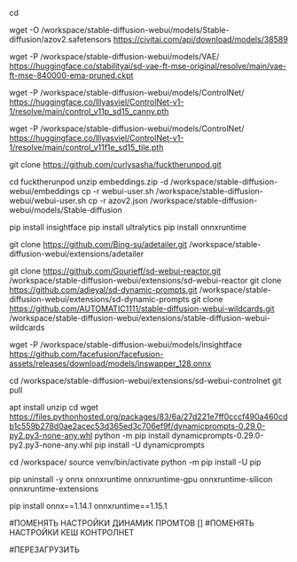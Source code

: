 cd

wget -O /workspace/stable-diffusion-webui/models/Stable-diffusion/azov2.safetensors https://civitai.com/api/download/models/38589

wget -P /workspace/stable-diffusion-webui/models/VAE/ https://huggingface.co/stabilityai/sd-vae-ft-mse-original/resolve/main/vae-ft-mse-840000-ema-pruned.ckpt

wget -P /workspace/stable-diffusion-webui/models/ControlNet/ https://huggingface.co/lllyasviel/ControlNet-v1-1/resolve/main/control_v11p_sd15_canny.pth

wget -P /workspace/stable-diffusion-webui/models/ControlNet/ https://huggingface.co/lllyasviel/ControlNet-v1-1/resolve/main/control_v11f1e_sd15_tile.pth

git clone https://github.com/curlysasha/fucktherunpod.git

cd fucktherunpod
unzip embeddings.zip -d /workspace/stable-diffusion-webui/embeddings
cp -r webui-user.sh /workspace/stable-diffusion-webui/webui-user.sh
cp -r azov2.json /workspace/stable-diffusion-webui/models/Stable-diffusion 

pip install insightface
pip install ultralytics
pip install onnxruntime


git clone https://github.com/Bing-su/adetailer.git /workspace/stable-diffusion-webui/extensions/adetailer

git clone https://github.com/Gourieff/sd-webui-reactor.git /workspace/stable-diffusion-webui/extensions/sd-webui-reactor
git clone https://github.com/adieyal/sd-dynamic-prompts.git /workspace/stable-diffusion-webui/extensions/sd-dynamic-prompts
git clone https://github.com/AUTOMATIC1111/stable-diffusion-webui-wildcards.git /workspace/stable-diffusion-webui/extensions/stable-diffusion-webui-wildcards

wget -P /workspace/stable-diffusion-webui/models/insightface https://github.com/facefusion/facefusion-assets/releases/download/models/inswapper_128.onnx

cd /workspace/stable-diffusion-webui/extensions/sd-webui-controlnet
git pull

apt install unzip
cd
wget https://files.pythonhosted.org/packages/83/6a/27d221e7ff0cccf490a460cdb1c559b278d0ae2acec53d365ed3c706ef9f/dynamicprompts-0.29.0-py2.py3-none-any.whl
python -m pip install dynamicprompts-0.29.0-py2.py3-none-any.whl
pip install -U dynamicprompts

cd /workspace/
source venv/bin/activate
python -m pip install -U pip

pip uninstall -y onnx onnxruntime onnxruntime-gpu onnxruntime-silicon onnxruntime-extensions

pip install onnx==1.14.1 onnxruntime==1.15.1


#ПОМЕНЯТЬ НАСТРОЙКИ ДИНАМИК ПРОМТОВ []
#ПОМЕНЯТЬ НАСТРОЙКИ КЕШ КОНТРОЛНЕТ

#ПЕРЕЗАГРУЗИТЬ
